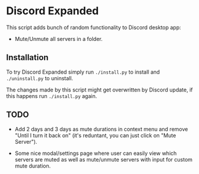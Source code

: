# Discord Expanded

This script adds bunch of random functionality to Discord desktop app:
- Mute/Unmute all servers in a folder.


## Installation

To try Discord Expanded simply run `./install.py` to install and
`./uninstall.py` to uninstall.

The changes made by this script might get overwritten by Discord update, if this
happens run `./install.py` again.

<!-- `--permament` isn't yet implemented, maybe (._.) I'll get to it sometime later.  -->
<!-- Howerver, the changes made that way won't be permament and will be overwritten
   - on the next Discord update. To prevent this from happening you have to run
   - `./install.py --permament`. This requires `asar` CLI tool as well as write
   - access to
   - `"$(dirname -- "$(realpath -- /usr/bin/discord)")"/resources/app.asar`.  Install
   - script will try to use `sudo` if it cannot access the file. To uninstall run
   - `./uninstall.py --permament`, it also requires `asar` CLI tool and will also try
   - to use `sudo`.
   -
   - If you don't want to give `sudo` access to this script you can temporarily give
   - all users write access to aformentioned file with
   - ```sh
	 -   sudo chmod go+w "$(dirname -- "$(realpath -- /usr/bin/discord)")"/resources/app.asar
   - ```
   - , run install/uninstall script, and take write access away with
   - ```sh
	 -   sudo chmod go-w "$(dirname -- "$(realpath -- /usr/bin/discord)")"/resources/app.asar
   - ```
   - .
   -
   - Even with the second method changes might get overwritten when updating Discord
   - with your package manager. You can hook into your package manager and run
   - `./install.py --permament` on every update (it's ok to run install script again
   - without running uninstall script) to prevent this. But desktop app rarely gets
   - any updates so that's not really worth the effort. -->


## TODO

- Add 2 days and 3 days as mute durations in context menu and remove "Until I
turn it back on" (it's reduntant, you can just click on "Mute Server").

- Some nice modal/settings page where user can easily view which servers are
muted as well as mute/unmute servers with input for custom mute duration.
